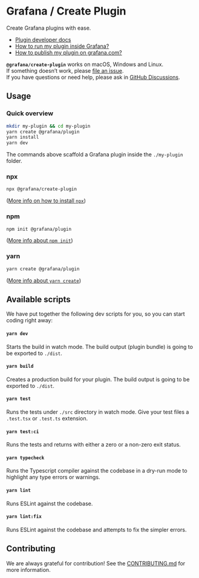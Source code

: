 # Grafana / Create Plugin

Create Grafana plugins with ease.

- [Plugin developer docs](https://grafana.com/docs/grafana/latest/developers/plugins/)
- [How to run my plugin inside Grafana?]()
- [How to publish my plugin on grafana.com?]()

**`@grafana/create-plugin`** works on macOS, Windows and Linux.<br />
If something doesn’t work, please [file an issue](https://github.com/grafana/create-plugin/issues/new).<br />
If you have questions or need help, please ask in [GitHub Discussions](https://github.com/grafana/create-plugin/discussions).

## Usage

### Quick overview

```bash
mkdir my-plugin && cd my-plugin
yarn create @grafana/plugin
yarn install
yarn dev
```

The commands above scaffold a Grafana plugin inside the `./my-plugin` folder.

### npx

```bash
npx @grafana/create-plugin
```

([More info on how to install `npx`](https://github.com/npm/npx))

### npm

```bash
npm init @grafana/plugin
```

([More info about `npm init`](https://docs.npmjs.com/cli/v7/commands/npm-init))

### yarn

```bash
yarn create @grafana/plugin
```

([More info about `yarn create`](https://classic.yarnpkg.com/blog/2017/05/12/introducing-yarn/))

## Available scripts

We have put together the following dev scripts for you, so you can start coding right away:

#### `yarn dev`

Starts the build in watch mode.
The build output (plugin bundle) is going to be exported to `./dist`.

#### `yarn build`

Creates a production build for your plugin.
The build output is going to be exported to `./dist`.

#### `yarn test`

Runs the tests under `./src` directory in watch mode.
Give your test files a `.test.tsx` or `.test.ts` extension.

#### `yarn test:ci`

Runs the tests and returns with either a zero or a non-zero exit status.

#### `yarn typecheck`

Runs the Typescript compiler against the codebase in a dry-run mode to highlight any type errors or warnings.

#### `yarn lint`

Runs ESLint against the codebase.

#### `yarn lint:fix`

Runs ESLint against the codebase and attempts to fix the simpler errors.

## Contributing

We are always grateful for contribution! See the [CONTRIBUTING.md](./CONTRIBUTING.md) for more information.
